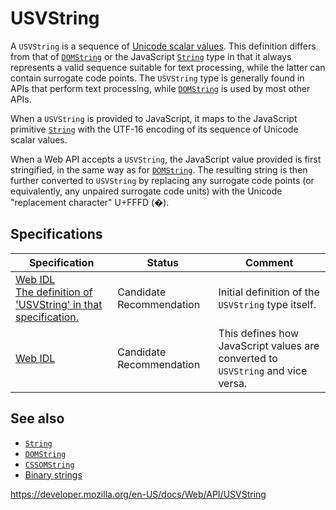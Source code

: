 USVString
=========

A `USVString` is a sequence of [Unicode scalar values](https://www.unicode.org/glossary/#unicode_scalar_value). This definition differs from that of [`DOMString`](domstring) or the JavaScript [`String`](https://developer.mozilla.org/en-US/docs/Web/JavaScript/Reference/Global_Objects/String) type in that it always represents a valid sequence suitable for text processing, while the latter can contain surrogate code points. The `USVString` type is generally found in APIs that perform text processing, while [`DOMString`](domstring) is used by most other APIs.

When a `USVString` is provided to JavaScript, it maps to the JavaScript primitive [`String`](https://developer.mozilla.org/en-US/docs/Web/JavaScript/Reference/Global_Objects/String) with the UTF-16 encoding of its sequence of Unicode scalar values.

When a Web API accepts a `USVString`, the JavaScript value provided is first stringified, in the same way as for [`DOMString`](domstring). The resulting string is then further converted to `USVString` by replacing any surrogate code points (or equivalently, any unpaired surrogate code units) with the Unicode "replacement character" U+FFFD (�).

Specifications
--------------

<table><thead><tr class="header"><th>Specification</th><th>Status</th><th>Comment</th></tr></thead><tbody><tr class="odd"><td><a href="https://heycam.github.io/webidl/#idl-USVString">Web IDL<br />
<span class="small">The definition of 'USVString' in that specification.</span></a></td><td><span class="spec-cr">Candidate Recommendation</span></td><td>Initial definition of the <code>USVString</code> type itself.</td></tr><tr class="even"><td><a href="https://heycam.github.io/webidl/#es-USVString">Web IDL</a></td><td><span class="spec-cr">Candidate Recommendation</span></td><td>This defines how JavaScript values are converted to <code>USVString</code> and vice versa.</td></tr></tbody></table>

See also
--------

-   [`String`](https://developer.mozilla.org/en-US/docs/Web/JavaScript/Reference/Global_Objects/String)
-   [`DOMString`](domstring)
-   [`CSSOMString`](cssomstring)
-   [Binary strings](domstring/binary)

<a href="https://developer.mozilla.org/en-US/docs/Web/API/USVString" class="_attribution-link">https://developer.mozilla.org/en-US/docs/Web/API/USVString</a>

